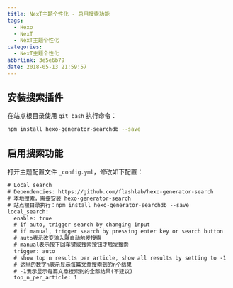 ```yaml
---
title: NexT主题个性化 - 启用搜索功能
tags:
  - Hexo
  - NexT
  - NexT主题个性化
categories:
  - NexT主题个性化
abbrlink: 3e5e6b79
date: 2018-05-13 21:59:57
---
```

## 安装搜索插件

在站点根目录使用 `git bash` 执行命令：

```bash
npm install hexo-generator-searchdb --save
```

## 启用搜索功能

打开主题配置文件 `_config.yml`，修改如下配置：
<!-- more -->

```html
# Local search
# Dependencies: https://github.com/flashlab/hexo-generator-search
# 本地搜索，需要安装 hexo-generator-search
# 站点根目录执行：npm install hexo-generator-searchdb --save
local_search:
  enable: true
  # if auto, trigger search by changing input
  # if manual, trigger search by pressing enter key or search button
  # auto表示改变输入就自动触发搜索
  # manual表示按下回车键或搜索按钮才触发搜索
  trigger: auto
  # show top n results per article, show all results by setting to -1
  # 这里的数字n表示显示每篇文章搜索到的n个结果
  # -1表示显示每篇文章搜索到的全部结果(不建议)
  top_n_per_article: 1
```